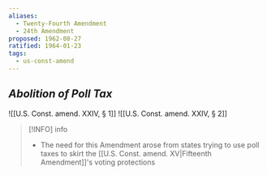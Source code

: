 ```yaml
---
aliases:
  - Twenty-Fourth Amendment
  - 24th Amendment
proposed: 1962-08-27
ratified: 1964-01-23
tags:
  - us-const-amend
---
```

## *Abolition of Poll Tax*

![[U.S. Const. amend. XXIV, § 1]]
![[U.S. Const. amend. XXIV, § 2]]

> [!INFO] info
> - The need for this Amendment arose from states trying to use poll taxes to skirt the [[U.S. Const. amend. XV|Fifteenth Amendment]]'s voting protections
